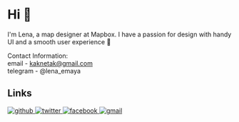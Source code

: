 # Hi :panda_face:
I'm Lena, a map designer at Mapbox.
I have a passion for design with handy UI and a smooth user experience 🖤

Contact Information:</br>
email - kaknetak@gmail.com</br>
telegram - @lena_emaya

## Links
<a href="https://github.com/lenapronina" target="_blank">
<img src=https://img.shields.io/badge/github-%2324292e.svg?&style=for-the-badge&logo=github&logoColor=white alt=github style="margin-bottom: 5px;" />
</a>
<a href="https://twitter.com/lena_emaya" target="_blank">
<img src=https://img.shields.io/badge/twitter-%2300acee.svg?&style=for-the-badge&logo=twitter&logoColor=white alt=twitter style="margin-bottom: 5px;" />
</a>
<a href="https://www.facebook.com/lenaemaya" target="_blank">
<img src=https://img.shields.io/badge/facebook-%232E87FB.svg?&style=for-the-badge&logo=facebook&logoColor=white alt=facebook style="margin-bottom: 5px;" />
</a>
<a href="https://www.linkedin.com/in/lena-pronina-532835210/" target="_blank">
<img src=https://img.shields.io/badge/linkedin-%232E87FB.svg?&style=for-the-badge&logo=linkedin&color=blue alt=gmail style="margin-bottom: 5px;" />
</a>  

